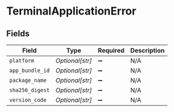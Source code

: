 # TerminalApplicationError


## Fields

| Field              | Type               | Required           | Description        |
| ------------------ | ------------------ | ------------------ | ------------------ |
| `platform`         | *Optional[str]*    | :heavy_minus_sign: | N/A                |
| `app_bundle_id`    | *Optional[str]*    | :heavy_minus_sign: | N/A                |
| `package_name`     | *Optional[str]*    | :heavy_minus_sign: | N/A                |
| `sha256_digest`    | *Optional[str]*    | :heavy_minus_sign: | N/A                |
| `version_code`     | *Optional[str]*    | :heavy_minus_sign: | N/A                |